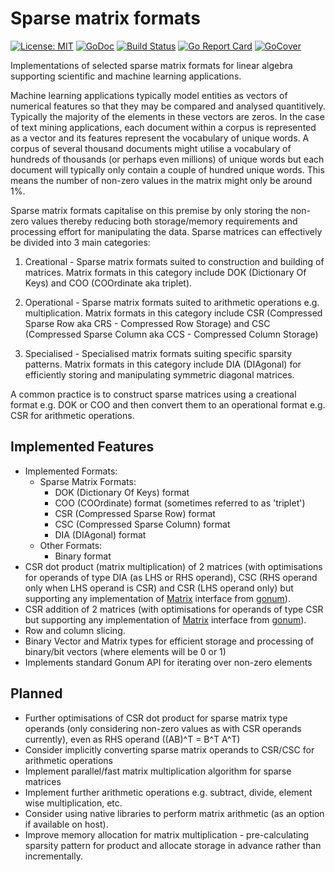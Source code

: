 # Sparse matrix formats
[![License: MIT](https://img.shields.io/badge/License-MIT-yellow.svg)](https://opensource.org/licenses/MIT) 
[![GoDoc](https://godoc.org/github.com/james-bowman/sparse?status.svg)](https://godoc.org/github.com/james-bowman/sparse) 
[![Build Status](https://travis-ci.org/james-bowman/sparse.svg?branch=master)](https://travis-ci.org/james-bowman/sparse)
[![Go Report Card](https://goreportcard.com/badge/github.com/james-bowman/sparse)](https://goreportcard.com/report/github.com/james-bowman/sparse)
[![GoCover](https://gocover.io/_badge/github.com/james-bowman/sparse)](https://gocover.io/github.com/james-bowman/sparse) 
<!--[![wercker status](https://app.wercker.com/status/33d6c1400cca054635f46a8f44c14c42/s/master "wercker status")](https://app.wercker.com/project/byKey/33d6c1400cca054635f46a8f44c14c42) 
[![Go Report Card](https://goreportcard.com/badge/github.com/james-bowman/nlp)](https://goreportcard.com/report/github.com/james-bowman/nlp) [![Sourcegraph Badge](https://sourcegraph.com/github.com/james-bowman/nlp/-/badge.svg)](https://sourcegraph.com/github.com/james-bowman/nlp?badge)-->

Implementations of selected sparse matrix formats for linear algebra supporting scientific and machine learning applications.

Machine learning applications typically model entities as vectors of numerical features so that they may be compared and analysed quantitively.  Typically the majority of the elements in these vectors are zeros. In the case of text mining applications, each document within a corpus is represented as a vector and its features represent the vocabulary of unique words.  A corpus of several thousand documents might utilise a vocabulary of hundreds of thousands (or perhaps even millions) of unique words but each document will typically only contain a couple of hundred unique words.  This means the number of non-zero values in the matrix might only be around 1%.

Sparse matrix formats capitalise on this premise by only storing the non-zero values thereby reducing both storage/memory requirements and processing effort for manipulating the data.  Sparse matrices can effectively be divided into 3 main categories:

1. Creational - Sparse matrix formats suited to construction and building of matrices.  Matrix formats in this category include DOK (Dictionary Of Keys) and COO (COOrdinate aka triplet).

2. Operational - Sparse matrix formats suited to arithmetic operations e.g. multiplication.  Matrix formats in this category include CSR (Compressed Sparse Row aka CRS - Compressed Row Storage) and CSC (Compressed Sparse Column aka CCS - Compressed Column Storage)

3. Specialised - Specialised matrix formats suiting specific sparsity patterns.  Matrix formats in this category include DIA (DIAgonal) for efficiently storing and manipulating symmetric diagonal matrices.

A common practice is to construct sparse matrices using a creational format e.g. DOK or COO and then convert them to an operational format e.g. CSR for arithmetic operations.

## Implemented Features

* Implemented Formats:
    * Sparse Matrix Formats:
        * DOK (Dictionary Of Keys) format
        * COO (COOrdinate) format (sometimes referred to as 'triplet')
        * CSR (Compressed Sparse Row) format
        * CSC (Compressed Sparse Column) format
        * DIA (DIAgonal) format
    * Other Formats:
        * Binary format
* CSR dot product (matrix multiplication) of 2 matrices (with optimisations for operands of type DIA (as LHS or RHS operand), CSC (RHS operand only when LHS operand is CSR) and CSR (LHS operand only) but supporting any implementation of [Matrix](https://github.com/gonum/gonum/blob/d7342e68fbbe64d7dbbdc0feb4ecf60500444cdc/mat/matrix.go) interface from [gonum](https://github.com/gonum/gonum)).
* CSR addition of 2 matrices (with optimisations for operands of type CSR but supporting any implementation of [Matrix](https://github.com/gonum/gonum/blob/d7342e68fbbe64d7dbbdc0feb4ecf60500444cdc/mat/matrix.go) interface from [gonum](https://github.com/gonum/gonum)).
* Row and column slicing.
* Binary Vector and Matrix types for efficient storage and processing of binary/bit vectors (where elements will be 0 or 1)
* Implements standard Gonum API for iterating over non-zero elements

## Planned

* Further optimisations of CSR dot product for sparse matrix type operands (only considering non-zero values as with CSR operands currently), even as RHS operand ((AB)^T = B^T A^T)
* Consider implicitly converting sparse matrix operands to CSR/CSC for arithmetic operations
* Implement parallel/fast matrix multiplication algorithm for sparse matrices
* Implement further arithmetic operations e.g. subtract, divide, element wise multiplication, etc.
* Consider using native libraries to perform matrix arithmetic (as an option if available on host).
* Improve memory allocation for matrix multiplication - pre-calculating sparsity pattern for product and allocate storage in advance rather than incrementally.

